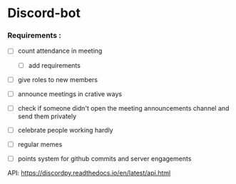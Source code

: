 # Discord-bot

### Requirements : 
 - [ ] count attendance in meeting
     - [ ] add requirements
 - [ ] give roles to new members
 - [ ] announce meetings in crative ways
 - [ ] check if someone didn't open the meeting announcements channel and send them privately 
 - [ ] celebrate people working hardly
 - [ ] regular memes
 - [ ] points system for github commits and server engagements


API:
https://discordpy.readthedocs.io/en/latest/api.html
